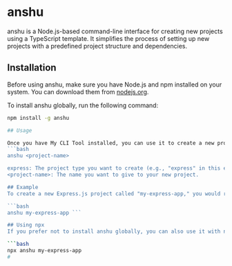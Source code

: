 # anshu

anshu is a Node.js-based command-line interface for creating new projects using a TypeScript template. It simplifies the process of setting up new projects with a predefined project structure and dependencies.

## Installation

Before using anshu, make sure you have Node.js and npm installed on your system. You can download them from [nodejs.org](https://nodejs.org/).

To install anshu globally, run the following command:

```bash
npm install -g anshu

## Usage

Once you have My CLI Tool installed, you can use it to create a new project. Here's the basic syntax:
```bash
anshu <project-name>

express: The project type you want to create (e.g., "express" in this example).
<project-name>: The name you want to give to your new project.

## Example
To create a new Express.js project called "my-express-app," you would run:

```bash
anshu my-express-app ```

## Using npx
If you prefer not to install anshu globally, you can also use it with npx. Here's how you can create a new Express.js project called "my-express-app" using npx:

```bash
npx anshu my-express-app
#